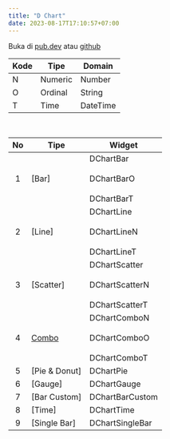 ```yaml
---
title: "D Chart"
date: 2023-08-17T17:10:57+07:00
---
```


Buka di [pub.dev](https://pub.dev/packages/d_chart) atau [github](https://github.com/indratrisnar/d_chart)

| Kode | Tipe    | Domain   |
| ---- | ------- | -------- |
| N    | Numeric | Number   |
| O    | Ordinal | String   |
| T    | Time    | DateTime |

<br>

| No  | Tipe                             | Widget                                                                                                    |
| :-: | -------------------------------- | --------------------------------------------------------------------------------------------------------- |
|  1  | [Bar]                            | <div style="height:40px">DChartBar</div><div style="height:40px">DChartBarO</div>DChartBarT               |
|  2  | [Line]                           | <div style="height:40px">DChartLine</div> <div style="height:40px">DChartLineN</div> DChartLineT          |
|  3  | [Scatter]                        | <div style="height:40px">DChartScatter</div> <div style="height:40px">DChartScatterN</div> DChartScatterT |
|  4  | [Combo](/d_chart/widgets/combo/) | <div style="height:40px">DChartComboN</div> <div style="height:40px">DChartComboO</div> DChartComboT      |
|  5  | [Pie & Donut]                    | DChartPie                                                                                                 |
|  6  | [Gauge]                          | DChartGauge                                                                                               |
|  7  | [Bar Custom]                     | DChartBarCustom                                                                                           |
|  8  | [Time]                           | DChartTime                                                                                                |
|  9  | [Single Bar]                     | DChartSingleBar                                                                                           |

<br>
